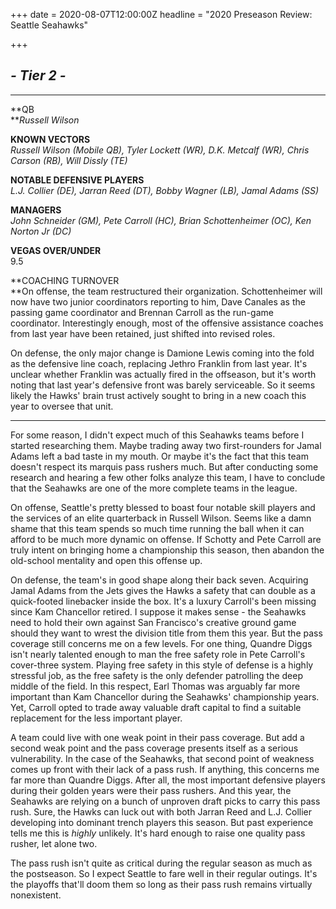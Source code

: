 +++
date = 2020-08-07T12:00:00Z
headline = "2020 Preseason Review: Seattle Seahawks"

+++
## **_- Tier 2 -_**

***

**QB  
**_Russell Wilson_

**KNOWN VECTORS**  
_Russell Wilson (Mobile QB), Tyler Lockett (WR), D.K. Metcalf (WR), Chris Carson (RB), Will Dissly (TE)_

**NOTABLE DEFENSIVE PLAYERS**  
_L.J. Collier (DE), Jarran Reed (DT), Bobby Wagner (LB), Jamal Adams (SS)_

**MANAGERS**  
_John Schneider (GM), Pete Carroll (HC), Brian Schottenheimer (OC), Ken Norton Jr (DC)_

**VEGAS OVER/UNDER**  
9\.5

**COACHING TURNOVER  
**On offense, the team restructured their organization. Schottenheimer will now have two junior coordinators reporting to him, Dave Canales as the passing game coordinator and Brennan Carroll as the run-game coordinator. Interestingly enough, most of the offensive assistance coaches from last year have been retained, just shifted into revised roles. 

On defense, the only major change is Damione Lewis coming into the fold as the defensive line coach, replacing Jethro Franklin from last year. It's unclear whether Franklin was actually fired in the offseason, but it's worth noting that last year's defensive front was barely serviceable. So it seems likely the Hawks' brain trust actively sought to bring in a new coach this year to oversee that unit.

***

For some reason, I didn't expect much of this Seahawks teams before I started researching them. Maybe trading away two first-rounders for Jamal Adams left a bad taste in my mouth. Or maybe it's the fact that this team doesn't respect its marquis pass rushers much. But after conducting some research and hearing a few other folks analyze this team, I have to conclude that the Seahawks are one of the more complete teams in the league.

On offense, Seattle's pretty blessed to boast four notable skill players and the services of an elite quarterback in Russell Wilson. Seems like a damn shame that this team spends so much time running the ball when it can afford to be much more dynamic on offense. If Schotty and Pete Carroll are truly intent on bringing home a championship this season, then abandon the old-school mentality and open this offense up.

On defense, the team's in good shape along their back seven. Acquiring Jamal Adams from the Jets gives the Hawks a safety that can double as a quick-footed linebacker inside the box. It's a luxury Carroll's been missing since Kam Chancellor retired. I suppose it makes sense - the Seahawks need to hold their own against San Francisco's creative ground game should they want to wrest the division title from them this year. But the pass coverage still concerns me on a few levels. For one thing, Quandre Diggs isn't nearly talented enough to man the free safety role in Pete Carroll's cover-three system. Playing free safety in this style of defense is a highly stressful job, as the free safety is the only defender patrolling the deep middle of the field. In this respect, Earl Thomas was arguably far more important than Kam Chancellor during the Seahawks' championship years. Yet, Carroll opted to trade away valuable draft capital to find a suitable replacement for the less important player.

A team could live with one weak point in their pass coverage. But add a second weak point and the pass coverage presents itself as a serious vulnerability. In the case of the Seahawks, that second point of weakness comes up front with their lack of a pass rush. If anything, this concerns me far more than Quandre Diggs. After all, the most important defensive players during their golden years were their pass rushers. And this year, the Seahawks are relying on a bunch of unproven draft picks to carry this pass rush. Sure, the Hawks can luck out with both Jarran Reed and L.J. Collier developing into dominant trench players this season. But past experience tells me this is _highly_ unlikely. It's hard enough to raise one quality pass rusher, let alone two.

The pass rush isn't quite as critical during the regular season as much as the postseason. So I expect Seattle to fare well in their regular outings. It's the playoffs that'll doom them so long as their pass rush remains virtually nonexistent.  